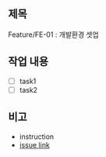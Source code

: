 ## 제목
Feature/FE-01 : 개발환경 셋업

## 작업 내용
- [ ] task1
- [ ] task2

## 비고
- instruction
- [issue link](url)